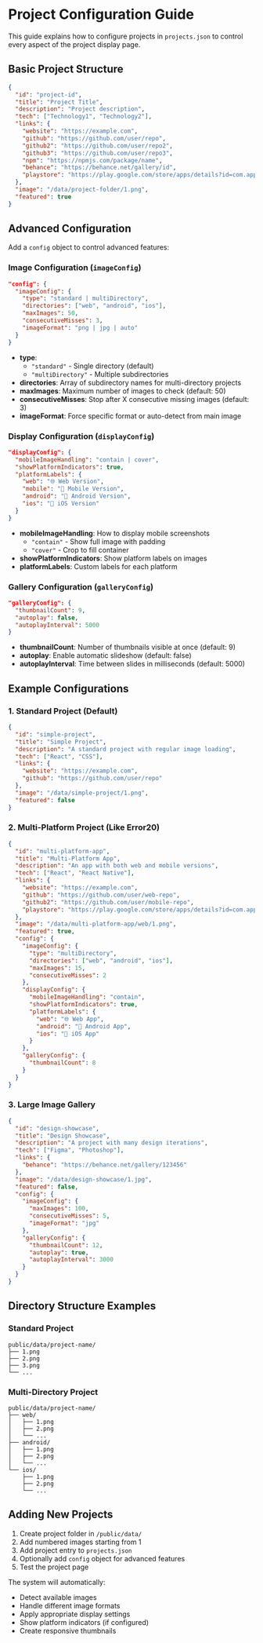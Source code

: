 # Project Configuration Guide

This guide explains how to configure projects in `projects.json` to control every aspect of the project display page.

## Basic Project Structure

```json
{
  "id": "project-id",
  "title": "Project Title",
  "description": "Project description",
  "tech": ["Technology1", "Technology2"],
  "links": {
    "website": "https://example.com",
    "github": "https://github.com/user/repo",
    "github2": "https://github.com/user/repo2",
    "github3": "https://github.com/user/repo3",
    "npm": "https://npmjs.com/package/name",
    "behance": "https://behance.net/gallery/id",
    "playstore": "https://play.google.com/store/apps/details?id=com.app"
  },
  "image": "/data/project-folder/1.png",
  "featured": true
}
```

## Advanced Configuration

Add a `config` object to control advanced features:

### Image Configuration (`imageConfig`)

```json
"config": {
  "imageConfig": {
    "type": "standard | multiDirectory",
    "directories": ["web", "android", "ios"],
    "maxImages": 50,
    "consecutiveMisses": 3,
    "imageFormat": "png | jpg | auto"
  }
}
```

- **type**:
  - `"standard"` - Single directory (default)
  - `"multiDirectory"` - Multiple subdirectories
- **directories**: Array of subdirectory names for multi-directory projects
- **maxImages**: Maximum number of images to check (default: 50)
- **consecutiveMisses**: Stop after X consecutive missing images (default: 3)
- **imageFormat**: Force specific format or auto-detect from main image

### Display Configuration (`displayConfig`)

```json
"displayConfig": {
  "mobileImageHandling": "contain | cover",
  "showPlatformIndicators": true,
  "platformLabels": {
    "web": "🌐 Web Version",
    "mobile": "📱 Mobile Version",
    "android": "📱 Android Version",
    "ios": "📱 iOS Version"
  }
}
```

- **mobileImageHandling**: How to display mobile screenshots
  - `"contain"` - Show full image with padding
  - `"cover"` - Crop to fill container
- **showPlatformIndicators**: Show platform labels on images
- **platformLabels**: Custom labels for each platform

### Gallery Configuration (`galleryConfig`)

```json
"galleryConfig": {
  "thumbnailCount": 9,
  "autoplay": false,
  "autoplayInterval": 5000
}
```

- **thumbnailCount**: Number of thumbnails visible at once (default: 9)
- **autoplay**: Enable automatic slideshow (default: false)
- **autoplayInterval**: Time between slides in milliseconds (default: 5000)

## Example Configurations

### 1. Standard Project (Default)

```json
{
  "id": "simple-project",
  "title": "Simple Project",
  "description": "A standard project with regular image loading",
  "tech": ["React", "CSS"],
  "links": {
    "website": "https://example.com",
    "github": "https://github.com/user/repo"
  },
  "image": "/data/simple-project/1.png",
  "featured": false
}
```

### 2. Multi-Platform Project (Like Error20)

```json
{
  "id": "multi-platform-app",
  "title": "Multi-Platform App",
  "description": "An app with both web and mobile versions",
  "tech": ["React", "React Native"],
  "links": {
    "website": "https://example.com",
    "github": "https://github.com/user/web-repo",
    "github2": "https://github.com/user/mobile-repo",
    "playstore": "https://play.google.com/store/apps/details?id=com.app"
  },
  "image": "/data/multi-platform-app/web/1.png",
  "featured": true,
  "config": {
    "imageConfig": {
      "type": "multiDirectory",
      "directories": ["web", "android", "ios"],
      "maxImages": 15,
      "consecutiveMisses": 2
    },
    "displayConfig": {
      "mobileImageHandling": "contain",
      "showPlatformIndicators": true,
      "platformLabels": {
        "web": "🌐 Web App",
        "android": "🤖 Android App",
        "ios": "📱 iOS App"
      }
    },
    "galleryConfig": {
      "thumbnailCount": 8
    }
  }
}
```

### 3. Large Image Gallery

```json
{
  "id": "design-showcase",
  "title": "Design Showcase",
  "description": "A project with many design iterations",
  "tech": ["Figma", "Photoshop"],
  "links": {
    "behance": "https://behance.net/gallery/123456"
  },
  "image": "/data/design-showcase/1.jpg",
  "featured": false,
  "config": {
    "imageConfig": {
      "maxImages": 100,
      "consecutiveMisses": 5,
      "imageFormat": "jpg"
    },
    "galleryConfig": {
      "thumbnailCount": 12,
      "autoplay": true,
      "autoplayInterval": 3000
    }
  }
}
```

## Directory Structure Examples

### Standard Project

```
public/data/project-name/
├── 1.png
├── 2.png
├── 3.png
└── ...
```

### Multi-Directory Project

```
public/data/project-name/
├── web/
│   ├── 1.png
│   ├── 2.png
│   └── ...
├── android/
│   ├── 1.png
│   ├── 2.png
│   └── ...
└── ios/
    ├── 1.png
    ├── 2.png
    └── ...
```

## Adding New Projects

1. Create project folder in `/public/data/`
2. Add numbered images starting from 1
3. Add project entry to `projects.json`
4. Optionally add `config` object for advanced features
5. Test the project page

The system will automatically:

- Detect available images
- Handle different image formats
- Apply appropriate display settings
- Show platform indicators (if configured)
- Create responsive thumbnails

